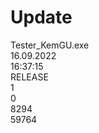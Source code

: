 # Update<br/>
Tester_KemGU.exe<br/>
16.09.2022<br/>
16:37:15<br/>
RELEASE<br/>
1<br/>
0<br/>
8294<br/>
59764<br/>
